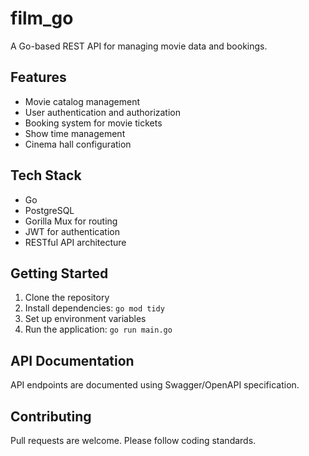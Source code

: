 # film_go

A Go-based REST API for managing movie data and bookings.

## Features
- Movie catalog management
- User authentication and authorization
- Booking system for movie tickets
- Show time management
- Cinema hall configuration

## Tech Stack
- Go
- PostgreSQL
- Gorilla Mux for routing
- JWT for authentication
- RESTful API architecture

## Getting Started
1. Clone the repository
2. Install dependencies: `go mod tidy`
3. Set up environment variables
4. Run the application: `go run main.go`

## API Documentation
API endpoints are documented using Swagger/OpenAPI specification.

## Contributing
Pull requests are welcome. Please follow coding standards.
